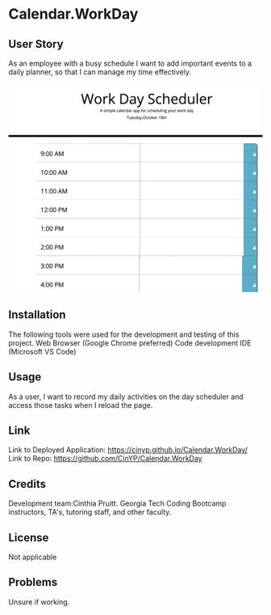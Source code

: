 # Calendar.WorkDay

## User Story 

As an employee with a busy schedule I want to add important events to a daily planner, so that I can manage my time effectively.


![](./assets/images/Calendar.WorkDay.png)

## Installation

The following tools were used for the development and testing of this project. Web Browser (Google Chrome preferred) Code development IDE (Microsoft VS Code)

## Usage 

As a user, I want to record my daily activities on the day scheduler and access those tasks when I reload the page. 

## Link

Link to Deployed Application: https://cinyp.github.io/Calendar.WorkDay/ 
Link to Repo: https://github.com/CinYP/Calendar.WorkDay

## Credits

Development team:Cinthia Pruitt. Georgia Tech Coding Bootcamp instructors, TA's, tutoring staff, and other faculty. 

## License

Not applicable

## Problems

Unsure if working. 
